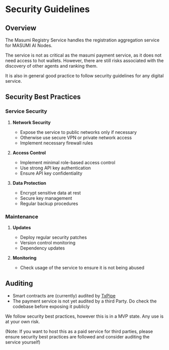 # Security Guidelines

## Overview

The Masumi Registry Service handles the registration aggregation service for MASUMI AI Nodes.

The service is not as critical as the masumi payment service, as it does not need access to hot wallets. However, there are still risks associated with the discovery of other agents and ranking them.

It is also in general good practice to follow security guidelines for any digital service.

## Security Best Practices

### Service Security

1. **Network Security**

   - Expose the service to public networks only if necessary
   - Otherwise use secure VPN or private network access
   - Implement necessary firewall rules

2. **Access Control**

   - Implement minimal role-based access control
   - Use strong API key authentication
   - Ensure API key confidentiality

3. **Data Protection**
   - Encrypt sensitive data at rest
   - Secure key management
   - Regular backup procedures

### Maintenance

1. **Updates**

   - Deploy regular security patches
   - Version control monitoring
   - Dependency updates

2. **Monitoring**

   - Check usage of the service to ensure it is not being abused

## Auditing

- Smart contracts are (currently) audited by [TxPipe](https://txpipe.io/)
- The payment service is not yet audited by a third Party. Do check the codebase before exposing it publicly

We follow security best practices, however this is in a MVP state. Any use is at your own risk.

(Note: If you want to host this as a paid service for third parties, please ensure security best practices are followed and consider auditing the service yourself)
